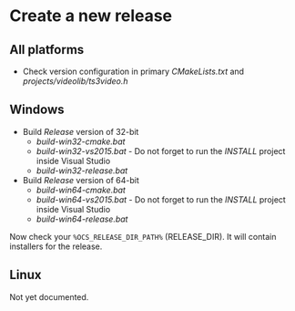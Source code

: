 # Create a new release

## All platforms

- Check version configuration in primary *CMakeLists.txt* and *projects/videolib/ts3video.h*

## Windows

- Build *Release* version of 32-bit
	- *build-win32-cmake.bat*
	- *build-win32-vs2015.bat* - Do not forget to run the *INSTALL* project inside Visual Studio
	- *build-win32-release.bat*
- Build *Release* version of 64-bit
	- *build-win64-cmake.bat*
	- *build-win64-vs2015.bat* - Do not forget to run the *INSTALL* project inside Visual Studio
	- *build-win64-release.bat*

Now check your `%OCS_RELEASE_DIR_PATH%` (RELEASE_DIR). It will contain installers for the release.

## Linux

Not yet documented.